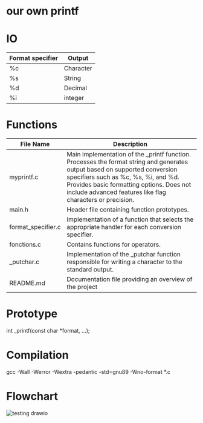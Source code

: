 # our own printf
# IO
| Format specifier            | Output                                                               |
| ----------------- | ----------------- |
| %c | Character |
| %s | String |
| %d | Decimal |
| %i | integer |

# Functions

| File Name             | Description                                               |
|-----------------------|-----------------------------------------------------------|
| myprintf.c        | Main implementation of the _printf function. Processes the format string and generates output based on supported conversion specifiers such as %c, %s, %i, and %d. Provides basic formatting options. Does not include advanced features like flag characters or precision.  |
| main.h              | Header file containing function prototypes. |
| format_specifier.c         | Implementation of a function that selects the appropriate handler for each conversion specifier. |
| fonctions.c        | Contains functions for operators. |
| _putchar.c          | Implementation of the _putchar function responsible for writing a character to the standard output. |
| README.md           | Documentation file providing an overview of the project

# Prototype 
int _printf(const char *format, ...);

# Compilation
gcc -Wall -Werror -Wextra -pedantic -std=gnu89 -Wno-format *.c

# Flowchart
![testing drawio](https://github.com/elyessassi/holbertonschool-printf/assets/146719704/3f3eef4a-aac6-45bb-a9c3-14085c65a64a)
